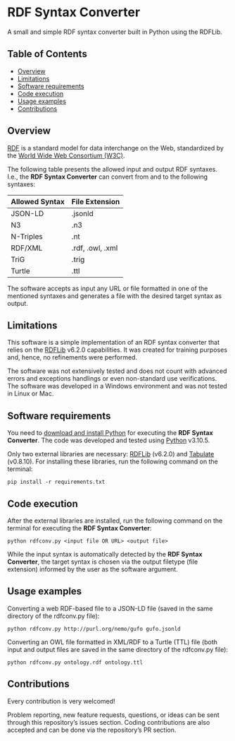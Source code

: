 # RDF Syntax Converter <!-- omit in toc -->

A small and simple RDF syntax converter built in Python using the RDFLib.

## Table of Contents <!-- omit in toc -->

- [Overview](#overview)
- [Limitations](#limitations)
- [Software requirements](#software-requirements)
- [Code execution](#code-execution)
- [Usage examples](#usage-examples)
- [Contributions](#contributions)

## Overview

[RDF](https://www.w3.org/RDF/) is a standard model for data interchange on the Web, standardized by the [World Wide Web Consortium (W3C)](https://www.w3.org/).

The following table presents the allowed input and output RDF syntaxes. I.e., the **RDF Syntax Converter** can convert from and to the following syntaxes:

| **Allowed Syntax** 	| **File Extension** 	|
|--------------------	|--------------------	|
| JSON-LD            	| .jsonld            	|
| N3                 	| .n3                	|
| N-Triples          	| .nt                	|
| RDF/XML            	| .rdf, .owl, .xml     	|
| TriG               	| .trig              	|
| Turtle             	| .ttl               	|


The software accepts as input any URL or file formatted in one of the mentioned syntaxes and generates a file with the desired target syntax as output.

## Limitations

This software is a simple implementation of an RDF syntax converter that relies on the [RDFLib](https://pypi.org/project/rdflib/) v6.2.0 capabilities. It was created for training purposes and, hence, no refinements were performed.

The software was not extensively tested and does not count with advanced errors and exceptions handlings or even non-standard use verifications. The software was developed in a Windows environment and was not tested in Linux or Mac.

## Software requirements

You need to [download and install Python](https://www.python.org/downloads/) for executing the **RDF Syntax Converter**. The code was developed and tested using [Python](https://www.python.org/) v3.10.5.

Only two external libraries are necessary: [RDFLib](https://pypi.org/project/rdflib/) (v6.2.0) and [Tabulate](https://pypi.org/project/tabulate/) (v0.8.10). For installing these libraries, run the following command on the terminal:

```shell
pip install -r requirements.txt
```

## Code execution

After the external libraries are installed, run the following command on the terminal for executing the **RDF Syntax Converter**:

```shell
python rdfconv.py <input file OR URL> <output file>
```

While the input syntax is automatically detected by the **RDF Syntax Converter**, the target syntax is chosen via the output filetype (file extension) informed by the user as the software argument.

## Usage examples

Converting a web RDF-based file to a JSON-LD file (saved in the same directory of the rdfconv.py file):

```shell
python rdfconv.py http://purl.org/nemo/gufo gufo.jsonld
```

Converting an OWL file formatted in XML/RDF to a Turtle (TTL) file (both input and output files are saved in the same directory of the rdfconv.py file):

```shell
python rdfconv.py ontology.rdf ontology.ttl
```

## Contributions
Every contribution is very welcomed!

Problem reporting, new feature requests, questions, or ideas can be sent through this repository’s issues section. Coding contributions are also accepted and can be done via the repository’s PR section.
